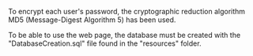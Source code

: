 To encrypt each user's password, the cryptographic reduction algorithm MD5 (Message-Digest Algorithm 5) has been used.

To be able to use the web page, the database must be created with the "DatabaseCreation.sql" file found in the "resources" folder.
